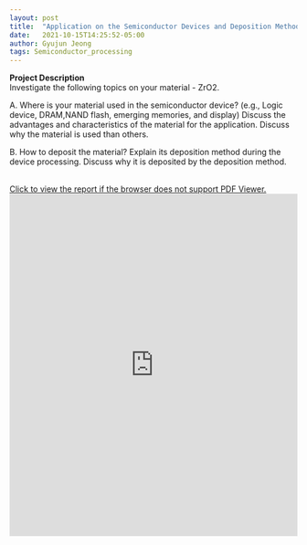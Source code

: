 ```yaml
---
layout: post
title:  "Application on the Semiconductor Devices and Deposition Method"
date:   2021-10-15T14:25:52-05:00
author: Gyujun Jeong
tags: Semiconductor_processing
---
```


<b> Project Description </b> <br>
Investigate the following topics on your material - ZrO2.

A. Where is your material used in the semiconductor device? (e.g., Logic device, DRAM,NAND flash, emerging memories, and display)
Discuss the advantages and characteristics of the material for the application.
Discuss why the material is used than others.

B. How to deposit the material?
Explain its deposition method during the device processing.
Discuss why it is deposited by the deposition method.

  
<br>
<a href="https://drive.google.com/file/d/1LjWK68DMlwy0g08Rx6zfVbeQyrBkq4w5/preview" target="_blank">Click to view the report if the browser does not support PDF Viewer.</a><br>

<iframe src="https://drive.google.com/file/d/1LjWK68DMlwy0g08Rx6zfVbeQyrBkq4w5/preview" style="width:100%; height:600px;" frameborder="0"></iframe>


